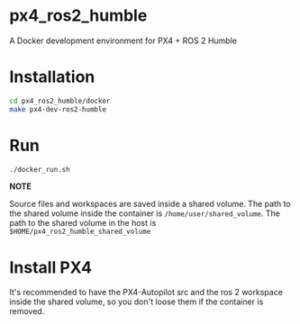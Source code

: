 # px4_ros2_humble
A Docker development environment for PX4 + ROS 2 Humble

# Installation

```bash 
cd px4_ros2_humble/docker
make px4-dev-ros2-humble
```

# Run
```bash
./docker_run.sh
```

**NOTE**

Source files and workspaces are saved inside a shared volume. The path to the shared volume inside the container is `/home/user/shared_volume`. The path to the shared volume in the host is `$HOME/px4_ros2_humble_shared_volume`

# Install PX4
It's recommended to have the PX4-Autopilot src and the ros 2 workspace inside the shared volume, so you don't loose them if the container is removed.